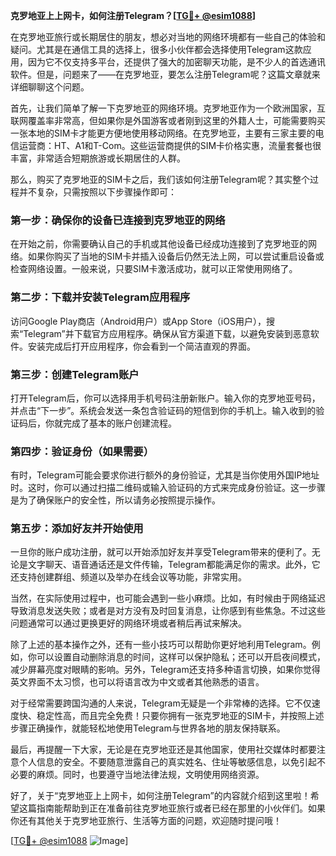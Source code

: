 **克罗地亚上上网卡，如何注册Telegram？[[TG💪+ @esim1088](https://t.me/s/esim1088)]**

在克罗地亚旅行或长期居住的朋友，想必对当地的网络环境都有一些自己的体验和疑问。尤其是在通信工具的选择上，很多小伙伴都会选择使用Telegram这款应用，因为它不仅支持多平台，还提供了强大的加密聊天功能，是不少人的首选通讯软件。但是，问题来了——在克罗地亚，要怎么注册Telegram呢？这篇文章就来详细聊聊这个问题。

首先，让我们简单了解一下克罗地亚的网络环境。克罗地亚作为一个欧洲国家，互联网覆盖率非常高，但如果你是外国游客或者刚到这里的外籍人士，可能需要购买一张本地的SIM卡才能更方便地使用移动网络。在克罗地亚，主要有三家主要的电信运营商：HT、A1和T-Com。这些运营商提供的SIM卡价格实惠，流量套餐也很丰富，非常适合短期旅游或长期居住的人群。

那么，购买了克罗地亚的SIM卡之后，我们该如何注册Telegram呢？其实整个过程并不复杂，只需按照以下步骤操作即可：

### 第一步：确保你的设备已连接到克罗地亚的网络

在开始之前，你需要确认自己的手机或其他设备已经成功连接到了克罗地亚的网络。如果你购买了当地的SIM卡并插入设备后仍然无法上网，可以尝试重启设备或检查网络设置。一般来说，只要SIM卡激活成功，就可以正常使用网络了。

### 第二步：下载并安装Telegram应用程序

访问Google Play商店（Android用户）或App Store（iOS用户），搜索“Telegram”并下载官方应用程序。确保从官方渠道下载，以避免安装到恶意软件。安装完成后打开应用程序，你会看到一个简洁直观的界面。

### 第三步：创建Telegram账户

打开Telegram后，你可以选择用手机号码注册新账户。输入你的克罗地亚号码，并点击“下一步”。系统会发送一条包含验证码的短信到你的手机上。输入收到的验证码后，你就完成了基本的账户创建流程。

### 第四步：验证身份（如果需要）

有时，Telegram可能会要求你进行额外的身份验证，尤其是当你使用外国IP地址时。这时，你可以通过扫描二维码或输入验证码的方式来完成身份验证。这一步骤是为了确保账户的安全性，所以请务必按照提示操作。

### 第五步：添加好友并开始使用

一旦你的账户成功注册，就可以开始添加好友并享受Telegram带来的便利了。无论是文字聊天、语音通话还是文件传输，Telegram都能满足你的需求。此外，它还支持创建群组、频道以及举办在线会议等功能，非常实用。

当然，在实际使用过程中，也可能会遇到一些小麻烦。比如，有时候由于网络延迟导致消息发送失败；或者是对方没有及时回复消息，让你感到有些焦急。不过这些问题通常可以通过更换更好的网络环境或者稍后再试来解决。

除了上述的基本操作之外，还有一些小技巧可以帮助你更好地利用Telegram。例如，你可以设置自动删除消息的时间，这样可以保护隐私；还可以开启夜间模式，减少屏幕亮度对眼睛的影响。另外，Telegram还支持多种语言切换，如果你觉得英文界面不太习惯，也可以将语言改为中文或者其他熟悉的语言。

对于经常需要跨国沟通的人来说，Telegram无疑是一个非常棒的选择。它不仅速度快、稳定性高，而且完全免费！只要你拥有一张克罗地亚的SIM卡，并按照上述步骤正确操作，就能轻松地使用Telegram与世界各地的朋友保持联系。

最后，再提醒一下大家，无论是在克罗地亚还是其他国家，使用社交媒体时都要注意个人信息的安全。不要随意泄露自己的真实姓名、住址等敏感信息，以免引起不必要的麻烦。同时，也要遵守当地法律法规，文明使用网络资源。

好了，关于“克罗地亚上上网卡，如何注册Telegram”的内容就介绍到这里啦！希望这篇指南能帮助到正在准备前往克罗地亚旅行或者已经在那里的小伙伴们。如果你还有其他关于克罗地亚旅行、生活等方面的问题，欢迎随时提问哦！

[[TG💪+ @esim1088](https://t.me/s/esim1088) ![Image](https://i.postimg.cc/4NQfJmqS/Snipaste-2025-05-13-00-14-12.png)]